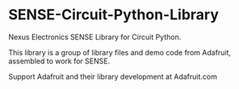 # SENSE-Circuit-Python-Library

Nexus Electronics SENSE Library for Circuit Python. 

This library is a group of library files and demo code from Adafruit, assembled to work for SENSE.

Support Adafruit and their library development at Adafruit.com
